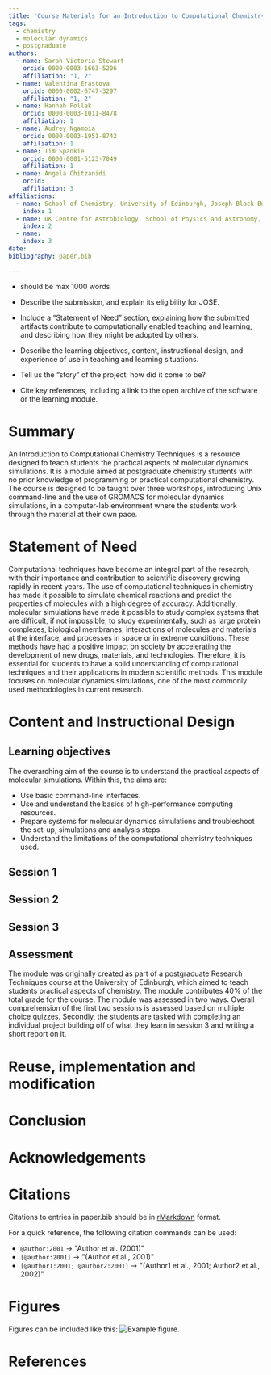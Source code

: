 ```yaml
---
title: 'Course Materials for an Introduction to Computational Chemistry Techniques'
tags:
  - chemistry
  - molecular dynamics
  - postgraduate
authors:
  - name: Sarah Victoria Stewart
    orcid: 0000-0003-1663-5206
    affiliation: "1, 2"
  - name: Valentina Erastova
    orcid: 0000-0002-6747-3297
    affiliation: "1, 2"
  - name: Hannah Pollak
    orcid: 0000-0003-1011-8478
    affiliation: 1
  - name: Audrey Ngambia
    orcid: 0000-0003-1951-8742
    affiliation: 1
  - name: Tim Spankie
    orcid: 0000-0001-5123-7049
    affiliation: 1
  - name: Angela Chitzanidi
    orcid:
    affiliation: 3
affiliations:
  - name: School of Chemistry, University of Edinburgh, Joseph Black Building, David Brewster Road, Edinburgh EH9 3FJ, United Kingdom
    index: 1
  - name: UK Centre for Astrobiology, School of Physics and Astronomy, University of Edinburgh, James Clerk Maxwell Building, Peter Guthrie Tait Road, Edinburgh EH9 3FD, United Kingdom
    index: 2
  - name:
    index: 3
date: 
bibliography: paper.bib

---
```


 - should be max 1000 words

 - Describe the submission, and explain its eligibility for JOSE.
 - Include a “Statement of Need” section, explaining how the submitted artifacts contribute to computationally enabled teaching and learning, and describing how they might be adopted by others.
 - Describe the learning objectives, content, instructional design, and experience of use in teaching and learning situations.
 - Tell us the “story” of the project: how did it come to be?
 - Cite key references, including a link to the open archive of the software or the learning module.

# Summary
An Introduction to Computational Chemistry Techniques is a resource designed to teach students the practical aspects of molecular dynamics 
simulations. It is a module aimed at postgraduate chemistry students with no prior knowledge of programming 
or practical computational chemistry. The course is designed to be taught over three workshops, introducing Unix command-line and the use of 
GROMACS for molecular dynamics simulations, in a computer-lab environment where the students work through the material at their own pace. 

# Statement of Need
[//]: # (taken from course overview)
Computational techniques have become an integral part of the research, with their importance and contribution to scientific discovery growing rapidly in recent years. The use of computational techniques in chemistry has made it possible to simulate chemical reactions and predict the properties of molecules with a high degree of accuracy.
Additionally, molecular simulations have made it possible to study complex systems that are difficult, if not impossible, to study experimentally, such as large protein complexes, biological membranes, interactions of molecules and materials at the interface, and processes in space or in extreme conditions. These methods have had a positive impact on society by accelerating the development of new drugs, materials, and technologies.
Therefore, it is essential for students to have a solid understanding of computational techniques and their applications in modern scientific 
methods. This module focuses on molecular dynamics simulations, one of the most commonly used methodologies in current research. 

# Content and Instructional Design

## Learning objectives
The overarching aim of the course is to understand the practical aspects of molecular simulations. Within this, the aims are:

- Use basic command-line interfaces.
- Use and understand the basics of high-performance computing resources.
- Prepare systems for molecular dynamics simulations and troubleshoot the set-up, simulations and analysis steps.
- Understand the limitations of the computational chemistry techniques used.

## Session 1

## Session 2

## Session 3

## Assessment
The module was originally created as part of a postgraduate Research Techniques course at the University of Edinburgh, which aimed to teach students practical aspects of chemistry. The module contributes 40% of the total grade for the course. 
The module was assessed in two ways. Overall comprehension of the first two sessions is assessed based on multiple choice quizzes. Secondly, the 
students are tasked with completing an individual project building off of what they learn in session 3 and writing a short report on it.


# Reuse, implementation and modification


# Conclusion



# Acknowledgements


# Citations

Citations to entries in paper.bib should be in
[rMarkdown](http://rmarkdown.rstudio.com/authoring_bibliographies_and_citations.html)
format.

For a quick reference, the following citation commands can be used:
- `@author:2001`  ->  "Author et al. (2001)"
- `[@author:2001]` -> "(Author et al., 2001)"
- `[@author1:2001; @author2:2001]` -> "(Author1 et al., 2001; Author2 et al., 2002)"

# Figures

Figures can be included like this: ![Example figure.](figure.png)



# References
